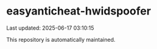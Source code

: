 # easyanticheat-hwidspoofer

Last updated: 2025-06-17 03:10:15

This repository is automatically maintained.
